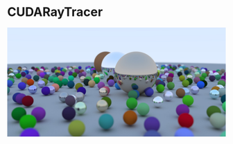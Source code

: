 # CUDARayTracer


![alt text](https://github.com/christianblanton123/CUDARayTracer/blob/master/500samplesperpixel.jpg?raw=true)